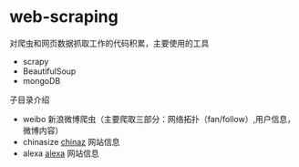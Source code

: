 # web-scraping
对爬虫和网页数据抓取工作的代码积累，主要使用的工具

- scrapy
- BeautifulSoup
- mongoDB

子目录介绍

- weibo 新浪微博爬虫（主要爬取三部分：网络拓扑（fan/follow）,用户信息，微博内容）
- chinasize [chinaz](http://top.chinaz.com/) 网站信息
- alexa [alexa](http://www.alexa.com/topsites/category) 网站信息